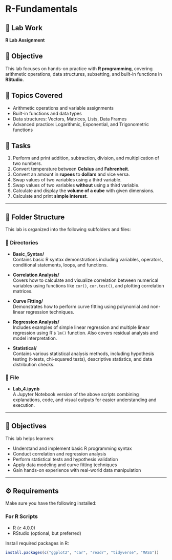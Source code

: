 # R-Fundamentals
 

## 📌 Lab Work
**R Lab Assignment**  


## 🎯 Objective  
This lab focuses on hands-on practice with **R programming**, covering arithmetic operations, data structures, subsetting, and built-in functions in **RStudio**.  

## 📖 Topics Covered  
- Arithmetic operations and variable assignments  
- Built-in functions and data types  
- Data structures: Vectors, Matrices, Lists, Data Frames  
- Advanced practice: Logarithmic, Exponential, and Trigonometric functions  


## 📖 Tasks  
1. Perform and print addition, subtraction, division, and multiplication of two numbers.  
2. Convert temperature between **Celsius** and **Fahrenheit**.  
3. Convert an amount in **rupees** to **dollars** and vice versa.  
4. Swap values of two variables using a third variable.  
5. Swap values of two variables **without** using a third variable.  
6. Calculate and display the **volume of a cube** with given dimensions.  
7. Calculate and print **simple interest**.  


---

## 📁 Folder Structure

This lab is organized into the following subfolders and files:

### 🔹 Directories

- **Basic_Syntax/**  
  Contains basic R syntax demonstrations including variables, operators, conditional statements, loops, and functions.

- **Correlation Analysis/**  
  Covers how to calculate and visualize correlation between numerical variables using functions like `cor()`, `cor.test()`, and plotting correlation matrices.

- **Curve Fitting/**  
  Demonstrates how to perform curve fitting using polynomial and non-linear regression techniques.

- **Regression Analysis/**  
  Includes examples of simple linear regression and multiple linear regression using R's `lm()` function. Also covers residual analysis and model interpretation.

- **Statistical/**  
  Contains various statistical analysis methods, including hypothesis testing (t-tests, chi-squared tests), descriptive statistics, and data distribution checks.

### 🔹 File

- **Lab_4.ipynb**  
  A Jupyter Notebook version of the above scripts combining explanations, code, and visual outputs for easier understanding and execution.

---

## 🎯 Objectives

This lab helps learners:

- Understand and implement basic R programming syntax
- Conduct correlation and regression analysis
- Perform statistical tests and hypothesis validation
- Apply data modeling and curve fitting techniques
- Gain hands-on experience with real-world data manipulation

---

## ⚙️ Requirements

Make sure you have the following installed:

### For R Scripts

- R (≥ 4.0.0)
- RStudio (optional, but preferred)

Install required packages in R:
```r
install.packages(c("ggplot2", "car", "readr", "tidyverse", "MASS"))
